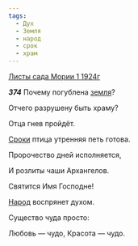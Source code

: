 ```yaml
---
tags:
  - Дух
  - Земля
  - народ
  - срок
  - храм
---
```


[Листы сада Мории 1 1924г](https://127.0.0.1:4002/agni/1924)

___374___
Почему погублена [земля](../../../tags/#Земля)?   

Отчего разрушену быть храму?   

Отца гнев пройдёт.   

[Сроки](../../../tags/#срок) птица утренняя петь готова.   

Пророчество дней исполняется,   

И розлиты чаши Архангелов.   

Святится Имя Господне!   

[Народ](../../../tags/#народ) воспрянет духом.   

Существо чуда просто:   

Любовь — чудо, Красота — чудо.   

